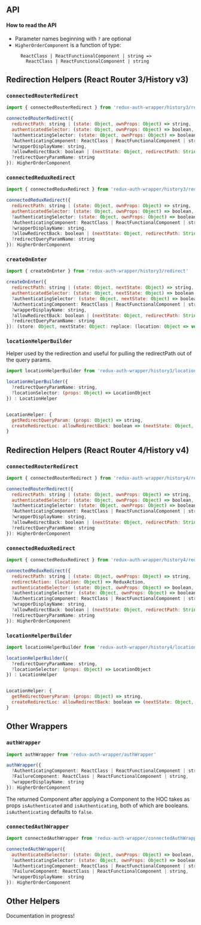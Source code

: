 ## API

#### How to read the API

* Parameter names beginning with `?` are optional
* `HigherOrderComponent` is a function of type:
  ```
    ReactClass | ReactFunctionalComponent | string =>
      ReactClass | ReactFunctionalComponent | string
  ```

## Redirection Helpers (React Router 3/History v3)

### `connectedRouterRedirect`

```js
import { connectedRouterRedirect } from 'redux-auth-wrapper/history3/redirect'

connectedRouterRedirect({
  redirectPath: string | (state: Object, ownProps: Object) => string,
  authenticatedSelector: (state: Object, ownProps: Object) => boolean,
  ?authenticatingSelector: (state: Object, ownProps: Object) => boolean,
  ?AuthenticatingComponent: ReactClass | ReactFunctionalComponent | string,
  ?wrapperDisplayName: string,
  ?allowRedirectBack: boolean | (nextState: Object, redirectPath: String) => boolean,
  ?redirectQueryParamName: string
}): HigherOrderComponent
```

### `connectedReduxRedirect`

```js
import { connectedReduxRedirect } from 'redux-auth-wrapper/history3/redirect'

connectedReduxRedirect({
  redirectPath: string | (state: Object, ownProps: Object) => string,
  authenticatedSelector: (state: Object, ownProps: Object) => boolean,
  ?authenticatingSelector: (state: Object, ownProps: Object) => boolean,
  ?AuthenticatingComponent: ReactClass | ReactFunctionalComponent | string,
  ?wrapperDisplayName: string,
  ?allowRedirectBack: boolean | (nextState: Object, redirectPath: String) => boolean,
  ?redirectQueryParamName: string
}): HigherOrderComponent
```

### `createOnEnter`

```js
import { createOnEnter } from 'redux-auth-wrapper/history3/redirect'

createOnEnter({
  redirectPath: string | (state: Object, nextState: Object) => string,
  authenticatedSelector: (state: Object, nextState: Object) => boolean,
  ?authenticatingSelector: (state: Object, nextState: Object) => boolean,
  ?AuthenticatingComponent: ReactClass | ReactFunctionalComponent | string,
  ?wrapperDisplayName: string,
  ?allowRedirectBack: boolean | (nextState: Object, redirectPath: String) => boolean,
  ?redirectQueryParamName: string
}): (store: Object, nextState: Object: replace: (location: Object => void))
```

### `locationHelperBuilder`

Helper used by the redirection and useful for pulling the redirectPath out of the query params.

```js
import locationHelperBuilder from 'redux-auth-wrapper/history3/locationHelper'

locationHelperBuilder({
  ?redirectQueryParamName: string,
  ?locationSelector: (props: Object) => LocationObject
}) : LocationHelper


LocationHelper: {
  getRedirectQueryParam: (props: Object) => string,
  createRedirectLoc: allowRedirectBack: boolean => (nextState: Object, redirectPath: string) => LocationObject,
}
```

## Redirection Helpers (React Router 4/History v4)

### `connectedRouterRedirect`

```js
import { connectedRouterRedirect } from 'redux-auth-wrapper/history4/redirect'

connectedRouterRedirect({
  redirectPath: string | (state: Object, ownProps: Object) => string,
  authenticatedSelector: (state: Object, ownProps: Object) => boolean,
  ?authenticatingSelector: (state: Object, ownProps: Object) => boolean,
  ?AuthenticatingComponent: ReactClass | ReactFunctionalComponent | string,
  ?wrapperDisplayName: string,
  ?allowRedirectBack: boolean | (nextState: Object, redirectPath: String) => boolean,
  ?redirectQueryParamName: string
}): HigherOrderComponent
```

### `connectedReduxRedirect`

```js
import { connectedReduxRedirect } from 'redux-auth-wrapper/history4/redirect'

connectedReduxRedirect({
  redirectPath: string | (state: Object, ownProps: Object) => string,
  redirectAction: (location: Object) => ReduxAction,
  authenticatedSelector: (state: Object, ownProps: Object) => boolean,
  ?authenticatingSelector: (state: Object, ownProps: Object) => boolean,
  ?AuthenticatingComponent: ReactClass | ReactFunctionalComponent | string,
  ?wrapperDisplayName: string,
  ?allowRedirectBack: boolean | (nextState: Object, redirectPath: String) => boolean,
  ?redirectQueryParamName: string
}): HigherOrderComponent
```

### `locationHelperBuilder`

```js
import locationHelperBuilder from 'redux-auth-wrapper/history4/locationHelper'

locationHelperBuilder({
  ?redirectQueryParamName: string,
  ?locationSelector: (props: Object) => LocationObject
}) : LocationHelper


LocationHelper: {
  getRedirectQueryParam: (props: Object) => string,
  createRedirectLoc: allowRedirectBack: boolean => (nextState: Object, redirectPath: string) => LocationObject,
}
```

## Other Wrappers

### `authWrapper`

```js
import authWrapper from 'redux-auth-wrapper/authWrapper'

authWrapper({
  ?AuthenticatingComponent: ReactClass | ReactFunctionalComponent | string,
  ?FailureComponent: ReactClass | ReactFunctionalComponent | string,
  ?wrapperDisplayName: string
}): HigherOrderComponent
```

The returned Component after applying a Component to the HOC takes as props `isAuthenticated` and `isAuthenticating`, both of which are booleans. `isAuthenticating` defaults to `false`.

### `connectedAuthWrapper`

```js
import connectedAuthWrapper from 'redux-auth-wrapper/connectedAuthWrapper'

connectedAuthWrapper({
  authenticatedSelector: (state: Object, ownProps: Object) => boolean,
  ?authenticatingSelector: (state: Object, ownProps: Object) => boolean,
  ?AuthenticatingComponent: ReactClass | ReactFunctionalComponent | string,
  ?FailureComponent: ReactClass | ReactFunctionalComponent | string,
  ?wrapperDisplayName: string
}): HigherOrderComponent
```

## Other Helpers

Documentation in progress!
